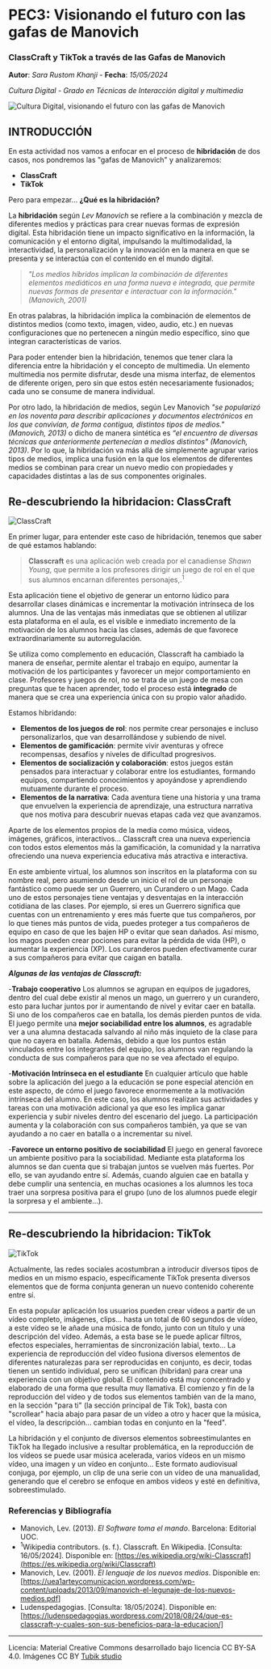 # PEC3: Visionando el futuro con las gafas de Manovich 

### ClassCraft y TikTok a través de las Gafas de Manovich
  
**Autor**: *Sara Rustom Khanji* - **Fecha**: *15/05/2024* 

*Cultura Digital - Grado en Técnicas de Interacción digital y multimedia*
    
![Cultura Digital, visionando el futuro con las gafas de Manovich](https://www.eluniverso.com/resizer/K1dsFmV_3jvmEZE_8EpzLf-_Ir4=/988x670/smart/filters:quality(70)/cloudfront-us-east-1.images.arcpublishing.com/eluniverso/RUGYMQDLABD4JGUQLIAXZND45Y.jpg) 


## INTRODUCCIÓN
En esta actividad nos vamos a enfocar en el proceso de **hibridación** de dos casos, nos pondremos las "gafas de Manovich" y analizaremos:

- **ClassCraft**
- **TikTok**

Pero para empezar... **¿Qué es la hibridación?**

La **hibridación** según *Lev Manovich* se refiere a la combinación y mezcla de diferentes medios y prácticas para crear nuevas formas de expresión digital. Esta hibridación tiene un impacto significativo en la información, la comunicación y el entorno digital, impulsando la multimodalidad, la interactividad, la personalización y la innovación en la manera en que se presenta y se interactúa con el contenido en el mundo digital. 

> *"Los medios híbridos implican la combinación de diferentes elementos mediáticos en una forma nueva e integrada, que permite nuevas formas de presentar e interactuar con la información." (Manovich, 2001)* 

En otras palabras, la hibridación implica la combinación de elementos de distintos medios (como texto, imagen, video, audio, etc.) en nuevas configuraciones que no pertenecen a ningún medio específico, sino que integran características de varios.

Para poder entender bien la hibridación, tenemos que tener clara la diferencia entre la hibridación y el concepto de multimedia. Un elemento multimedia nos permite disfrutar, desde una misma interfaz, de elementos de diferente origen, pero sin que estos estén necesariamente fusionados; cada uno se consume de manera individual.

Por otro lado, la hibridación de medios, según Lev Manovich *"se popularizó en los noventa para describir aplicaciones y documentos electrónicos en los que convivían, de forma contigua, distintos tipos de medios." (Manovich, 2013)* o dicho de manera sintética es *“el encuentro de diversas técnicas que anteriormente pertenecían a medios distintos" (Manovich, 2013)*. Por lo que, la hibridación va más allá de simplemente agrupar varios tipos de medios, implica una fusión en la que los elementos de diferentes medios se combinan para crear un nuevo medio con propiedades y capacidades distintas a las de sus componentes originales.


## Re-descubriendo la hibridacion: ClassCraft

![ClassCraft](https://ludenspedagogias.wordpress.com/wp-content/uploads/2018/08/classcraft-02.jpg?w=1024&h=518)


En primer lugar, para entender este caso de hibridación, tenemos que saber de qué estamos hablando:
>**Classcraft** es una aplicación web creada por el canadiense *Shawn Young*, que permite a los profesores dirigir un juego de rol en el que sus alumnos encarnan diferentes personajes,.<sup>1</sup>

Esta aplicación tiene el objetivo de generar un entorno lúdico para desarrollar clases dinámicas e incrementar la motivación intrínseca de los alumnos. Una de las ventajas más inmediatas que se obtienen al utilizar esta plataforma en el aula, es el visible e inmediato incremento de la motivación de los alumnos hacia las clases, además de que favorece extraordinariamente su autorregulación.

Se utiliza como complemento en educación, Classcraft ha cambiado la manera de enseñar, permite alentar el trabajo en equipo, aumentar la motivación de los participantes y favorecer un mejor comportamiento en clase. Profesores y juegos de rol, no se trata de un juego de mesa con preguntas que te hacen aprender, todo el proceso está **integrado** de manera que se crea una experiencia única con su propio valor añadido. 

Estamos hibridando:
- **Elementos de los juegos de rol**: nos permite crear personajes e incluso personalizarlos, que van desarrollándose y subiendo de nivel.
- **Elementos de gamificación**: permite vivir aventuras y ofrece recompensas, desafíos y niveles de dificultad progresivos.
- **Elementos de socialización y colaboración**: estos juegos están pensados para interactuar y colaborar entre los estudiantes, formando equipos, compartiendo conocimientos y apoyándose y aprendiendo mutuamente durante el proceso.
- **Elementos de la narrativa**: Cada aventura tiene una historia y una trama que envuelven la experiencia de aprendizaje, una estructura narrativa que nos motiva para descubrir nuevas etapas cada vez que avanzamos.

Aparte de los elementos propios de la media como música, videos, imágenes, gráficos, interactivos... Classcraft crea una nueva experiencia con todos estos elementos más la gamificación, la comunidad y la narrativa ofreciendo una nueva experiencia educativa más atractiva e interactiva.

En este ambiente virtual, los alumnos son inscritos en la plataforma con su nombre real, pero asumiendo desde un inicio el rol de un personaje fantástico como puede ser un Guerrero, un Curandero o un Mago. Cada uno de estos personajes tiene ventajas y desventajas en la interacción cotidiana de las clases. Por ejemplo, si eres un Guerrero significa que cuentas con un entrenamiento y eres más fuerte que tus compañeros, por lo que tienes más puntos de vida, puedes proteger a tus compañeros de equipo en caso de que les bajen HP o evitar que sean dañados. Así mismo, los magos pueden crear pociones para evitar la pérdida de vida (HP), o aumentar la experiencia (XP). Los curanderos pueden efectivamente curar a sus compañeros para evitar que caigan en batalla.

**_Algunas de las ventajas de Classcraft:_** 

-**Trabajo cooperativo**
Los alumnos se agrupan en equipos de jugadores, dentro del cual debe existir al menos un mago, un guerrero y un curandero, esto para luchar juntos por ir aumentando de nivel y evitar caer en batalla. Si uno de los compañeros cae en batalla, los demás pierden puntos de vida. El juego permite una **mejor sociabilidad entre los alumnos**, es agradable ver a una alumna destacada salvando al niño más inquieto de la clase para que no cayera en batalla. Además, debido a que los puntos están vinculados entre los integrantes del equipo, los alumnos van regulando la conducta de sus compañeros para que no se vea afectado el equipo.

-**Motivación Intrínseca en el estudiante**
En cualquier artículo que hable sobre la aplicación del juego a la educación se pone especial atención en este aspecto, de cómo el juego favorece enormemente a la motivación intrínseca del alumno. En este caso, los alumnos realizan sus actividades y tareas con una motivación adicional ya que eso les implica ganar experiencia y subir niveles dentro del escenario del juego. La participación aumenta y la colaboración con sus compañeros también, ya que se van ayudando a no caer en batalla o a incrementar su nivel.

-**Favorece un entorno positivo de sociabilidad**
El juego en general favorece un ambiente positivo para la sociabilidad. Mediante esta plataforma los alumnos se dan cuenta que si trabajan juntos se vuelven más fuertes. Por ello, se van ayudando entre sí. Además, cuando alguien cae en batalla y debe cumplir una sentencia, en muchas ocasiones a los alumnos les toca traer una sorpresa positiva para el grupo (uno de los alumnos puede elegir la sorpresa y el ambiente...).

----

## Re-descubriendo la hibridacion: TikTok

![TikTok](https://camo.githubusercontent.com/ce963fc15dd4cbdb701f242e9a20d116f6047d4e733b4709f7e8868eaed04d5d/68747470733a2f2f6b69746469676974616c2e6f6e6c696e652f626c6f672f77702d636f6e74656e742f75706c6f6164732f323032322f30392f74696b2d746f6b2e6a706567)


Actualmente, las redes sociales acostumbran a introducir diversos tipos de medios en un mismo espacio, específicamente TikTok presenta diversos elementos que de forma conjunta generan un nuevo contenido coherente entre sí.

En esta popular aplicación los usuarios pueden crear vídeos a partir de un vídeo completo, imágenes, clips... hasta un total de 60 segundos de vídeo, a este vídeo se le añade una música de fondo, junto con un título y una descripción del vídeo. Además, a esta base se le puede aplicar filtros, efectos especiales, herramientas de sincronización labial, texto... La experiencia de reproducción del vídeo fusiona diversos elementos de diferentes naturalezas para ser reproducidas en conjunto, es decir, todas tienen un sentido individual, pero se unifican (hibridan) para crear una experiencia con un objetivo global. El contenido está muy concentrado y elaborado de una forma que resulta muy llamativa. El comienzo y fin de la reproducción del vídeo y de todos sus elementos también van de la mano, en la sección "para ti" (la sección principal de Tik Tok), basta con "scrollear" hacia abajo para pasar de un vídeo a otro y hacer que la música, el vídeo, la descripción... cambian todas en conjunto en la "feed".

La hibridación y el conjunto de diversos elementos sobreestimulantes en TikTok ha llegado inclusive a resultar problemática, en la reproducción de los vídeos se puede usar música acelerada, varios vídeos en un mismo vídeo, una imagen y un vídeo en conjunto... Este formato audiovisual conjuga, por ejemplo, un clip de una serie con un vídeo de una manualidad, generando que el cerebro se enfoque en ambos videos y esté en definitiva, sobreestimulado.



### Referencias y Bibliografía

* Manovich, Lev. (2013). *El Software toma el mando*. Barcelona: Editorial UOC. 
* <sup>1</sup>Wikipedia contributors. (s. f.). Classcraft. En Wikipedia. [Consulta: 16/05/2024]. Disponible en: [https://es.wikipedia.org/wiki-Classcraft](https://es.wikipedia.org/wiki/Classcraft)
* Manovich, Lev. (2001). *El lenguaje de los nuevos medios*. Disponible en: [https://uea1arteycomunicacion.wordpress.com/wp-content/uploads/2013/09/manovich-el-legunaje-de-los-nuevos-medios.pdf]
* Ludenspedagogias. [Consulta: 18/05/2024]. Disponible en: [https://ludenspedagogias.wordpress.com/2018/08/24/que-es-classcraft-y-cuales-son-sus-beneficios-para-la-educacion/]


----

Licencia: Material Creative Commons desarrollado bajo licencia CC BY-SA 4.0. Imágenes CC BY [Tubik studio](https://blog.tubikstudio.com/how-to-create-original-flat-illustrations-designers-tips/) 
